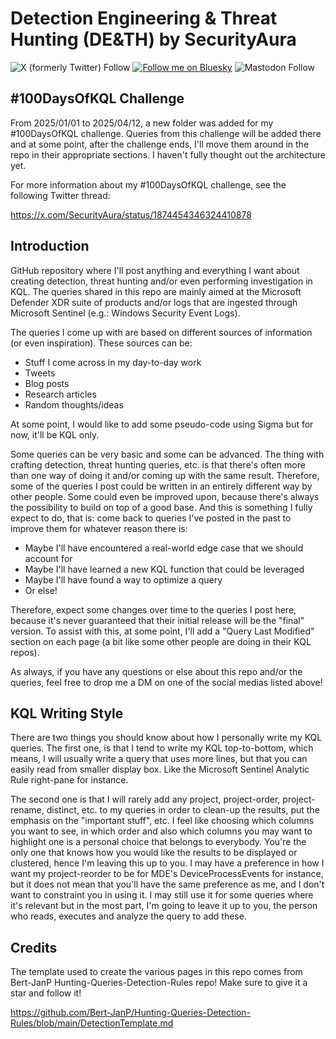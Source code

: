 # Detection Engineering & Threat Hunting (DE&TH) by SecurityAura

![X (formerly Twitter) Follow](https://img.shields.io/twitter/follow/SecurityAura)
[![Follow me on Bluesky](https://img.shields.io/badge/Bluesky-0285FF?logo=bluesky&logoColor=fff&label=Follow%20me%20on&color=0285FF)](https://bsky.app/profile/securityaura.bsky.social)
![Mastodon Follow](https://img.shields.io/mastodon/follow/109366346067412152?domain=infosec.exchange)

## #100DaysOfKQL Challenge

From 2025/01/01 to 2025/04/12, a new folder was added for my #100DaysOfKQL challenge. Queries from this challenge will be added there and at some point, after the challenge ends, I'll move them around in the repo in their appropriate sections. I haven't fully thought out the architecture yet.

For more information about my #100DaysOfKQL challenge, see the following Twitter thread:

https://x.com/SecurityAura/status/1874454346324410878

## Introduction

GitHub repository where I'll post anything and everything I want about creating detection, threat hunting and/or even performing investigation in KQL. The queries shared in this repo are mainly aimed at the Microsoft Defender XDR suite of products and/or logs that are ingested through Microsoft Sentinel (e.g.: Windows Security Event Logs).

The queries I come up with are based on different sources of information (or even inspiration). These sources can be:

- Stuff I come across in my day-to-day work
- Tweets
- Blog posts
- Research articles
- Random thoughts/ideas

At some point, I would like to add some pseudo-code using Sigma but for now, it'll be KQL only.

Some queries can be very basic and some can be advanced. The thing with crafting detection, threat hunting queries, etc. is that there's often more than one way of doing it and/or coming up with the same result. Therefore, some of the queries I post could be written in an entirely different way by other people. Some could even be improved upon, because there's always the possibility to build on top of a good base. And this is something I fully expect to do, that is: come back to queries I've posted in the past to improve them for whatever reason there is:

- Maybe I'll have encountered a real-world edge case that we should account for
- Maybe I'll have learned a new KQL function that could be leveraged
- Maybe I'll have found a way to optimize a query
- Or else!

Therefore, expect some changes over time to the queries I post here, because it's never guaranteed that their initial release will be the "final" version. To assist with this, at some point, I'll add a "Query Last Modified" section on each page (a bit like some other people are doing in their KQL repos).

As always, if you have any questions or else about this repo and/or the queries, feel free to drop me a DM on one of the social medias listed above!

## KQL Writing Style

There are two things you should know about how I personally write my KQL queries. The first one, is that I tend to write my KQL top-to-bottom, which means, I will usually write a query that uses more lines, but that you can easily read from smaller display box. Like the Microsoft Sentinel Analytic Rule right-pane for instance.

The second one is that I will rarely add any project, project-order, project-rename, distinct, etc. to my queries in order to clean-up the results, put the emphasis on the "important stuff", etc. I feel like choosing which columns you want to see, in which order and also which columns you may want to highlight one is a personal choice that belongs to everybody. You're the only one that knows how you would like the results to be displayed or clustered, hence I'm leaving this up to you. I may have a preference in how I want my project-reorder to be for MDE's DeviceProcessEvents for instance, but it does not mean that you'll have the same preference as me, and I don't want to constraint you in using it. I may still use it for some queries where it's relevant but in the most part, I'm going to leave it up to you, the person who reads, executes and analyze the query to add these.

## Credits

The template used to create the various pages in this repo comes from Bert-JanP Hunting-Queries-Detection-Rules repo! Make sure to give it a star and follow it!

https://github.com/Bert-JanP/Hunting-Queries-Detection-Rules/blob/main/DetectionTemplate.md
